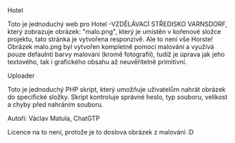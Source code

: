 Hotel

Toto je jednoduchý web pro Hotel -VZDĚLÁVACÍ STŘEDISKO VARNSDORF, který zobrazuje obrázek: "malo.png", který je umístěn v kořenové složce projektu, tato stránka je vytvořena responzivě. Ale to není vše Horste! Obrázek malo.png byl vytvořen kompletně pomocí malování a využívá pouze defaulntí barvy malování (kromě fotografií), tudíž je úprava jak jeho textového, tak i grafického obsahu až neuvěřitelně primitivní.

Uploader

Toto je jednoduchý PHP skript, který umožňuje uživatelům nahrát obrázek do specifické složky. Skript kontroluje správné heslo, typ souboru, velikost a chyby před nahráním souboru.

Autoři: Václav Matula, ChatGTP

Licence na to není, protože je to doslova obrázek z malování :D
